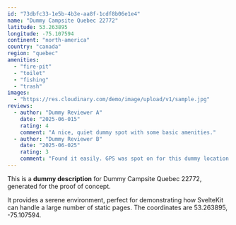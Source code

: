 ```yaml
---
id: "73dbfc33-1e5b-4b3e-aa8f-1cdf8b06e1e4"
name: "Dummy Campsite Quebec 22772"
latitude: 53.263895
longitude: -75.107594
continent: "north-america"
country: "canada"
region: "quebec"
amenities:
  - "fire-pit"
  - "toilet"
  - "fishing"
  - "trash"
images:
  - "https://res.cloudinary.com/demo/image/upload/v1/sample.jpg"
reviews:
  - author: "Dummy Reviewer A"
    date: "2025-06-015"
    rating: 4
    comment: "A nice, quiet dummy spot with some basic amenities."
  - author: "Dummy Reviewer B"
    date: "2025-06-025"
    rating: 3
    comment: "Found it easily. GPS was spot on for this dummy location."
---
```


This is a **dummy description** for Dummy Campsite Quebec 22772, generated for the proof of concept.

It provides a serene environment, perfect for demonstrating how SvelteKit can handle a large number of static pages. The coordinates are 53.263895, -75.107594.
